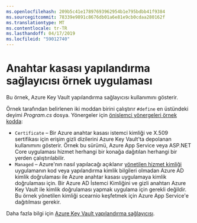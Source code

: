 ```yaml
---
ms.openlocfilehash: 209b5c41e17897693962954b1e795bdbb41f9384
ms.sourcegitcommit: 78339e9891c8676db01a6e81e9cb0cdaa280162f
ms.translationtype: MT
ms.contentlocale: tr-TR
ms.lasthandoff: 04/17/2019
ms.locfileid: "59012740"
---
```

# <a name="key-vault-configuration-provider-sample-app"></a>Anahtar kasası yapılandırma sağlayıcısı örnek uygulaması

Bu örnek, Azure Key Vault yapılandırma sağlayıcısı kullanımını gösterir.

Örnek tarafından belirlenen iki moddan birini çalıştırır `#define` en üstündeki deyimi *Program.cs* dosya. Yönergeler için [önişlemci yönergeleri örnek kodda](https://docs.microsoft.com/aspnet/core#preprocessor-directives-in-sample-code):

* `Certificate` &ndash; Bir Azure anahtar kasası istemci kimliği ve X.509 sertifikası için erişim gizli dizilerini Azure Key Vault'ta depolanan kullanımını gösterir. Örnek bu sürümü, Azure App Service veya ASP.NET Core uygulaması hizmet herhangi bir konağa dağıtılan herhangi bir yerden çalıştırılabilir.
* `Managed` &ndash; Azure'nın nasıl yapılacağı açıklanır [yönetilen hizmet kimliği](https://docs.microsoft.com/azure/active-directory/managed-identities-azure-resources/overview) uygulamanın kod veya yapılandırma kimlik bilgileri olmadan Azure AD kimlik doğrulaması ile Azure anahtar kasası uygulamaya kimlik doğrulaması için. Bir Azure AD İstemci Kimliğini ve gizli anahtarı Azure Key Vault ile kimlik doğrulaması yapmak uygulama için gerekli değildir. Bu örnek yönetilen kimliği scearnio keşfetmek için Azure App Service'e dağıtılması gerekir.

Daha fazla bilgi için [Azure Key Vault yapılandırma sağlayıcısı](https://docs.microsoft.com/aspnet/core/security/key-vault-configuration).
